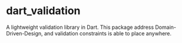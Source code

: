 dart_validation
==============

A lightweight validation library in Dart.
This package address Domain-Driven-Design,
and validation constraints is able to place anywhere.
